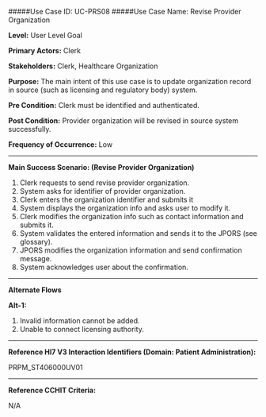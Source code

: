 #####Use Case ID: UC-PRS08
#####Use Case Name: Revise Provider Organization

**Level:**                     User Level Goal

**Primary Actors:**            Clerk 

**Stakeholders:**              Clerk, Healthcare Organization

**Purpose:**                   The main intent of this use case is to update organization record in source (such as licensing and regulatory body) system.

**Pre Condition:**             Clerk must be identified and authenticated. 

**Post Condition:**            Provider organization will be revised in source system successfully.

**Frequency of Occurrence:**   Low
__________________________________________________________
**Main Success Scenario: (Revise Provider Organization)**

1. Clerk requests to send revise provider organization.
2. System asks for identifier of provider organization.
3. Clerk enters the organization identifier and submits it
4. System displays the organization info and asks user to modify it.
5. Clerk modifies the organization info such as contact information and submits it.
6. System validates the entered information and sends it to the JPORS (see glossary).
7. JPORS modifies the organization information and send confirmation message.
8. System acknowledges user about the confirmation.

_______________________________________________________________________________
**Alternate Flows** 

**Alt-1:**

1. Invalid information cannot be added.
2. Unable to connect licensing authority.

________________________________________________________________________
**Reference Hl7 V3 Interaction Identifiers (Domain: Patient Administration):**

PRPM_ST406000UV01
_______________________________________________________________
**Reference CCHIT Criteria:**

N/A

